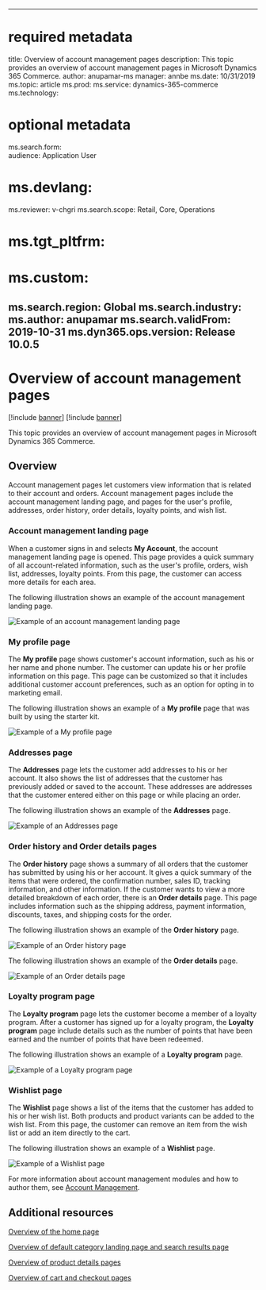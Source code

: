 
---
# required metadata

title: Overview of account management pages
description: This topic provides an overview of account management pages in Microsoft Dynamics 365 Commerce.
author: anupamar-ms
manager: annbe
ms.date: 10/31/2019
ms.topic: article
ms.prod: 
ms.service: dynamics-365-commerce
ms.technology: 

# optional metadata

ms.search.form:  
audience: Application User
# ms.devlang: 
ms.reviewer: v-chgri
ms.search.scope: Retail, Core, Operations
# ms.tgt_pltfrm: 
# ms.custom: 
ms.search.region: Global
ms.search.industry: 
ms.author: anupamar
ms.search.validFrom: 2019-10-31
ms.dyn365.ops.version: Release 10.0.5
---

# Overview of account management pages

[!include [banner](includes/preview-banner.md)]
[!include [banner](includes/banner.md)]

This topic provides an overview of account management pages in Microsoft Dynamics 365 Commerce.

## Overview

Account management pages let customers view information that is related to their account and orders. Account management pages include the account management landing page, and pages for the user's profile, addresses, order history, order details, loyalty points, and wish list.

### Account management landing page

When a customer signs in and selects **My Account**, the account management landing page is opened. This page provides a quick summary of all account-related information, such as the user's profile, orders, wish list, addresses, loyalty points. From this page, the customer can access more details for each area.

The following illustration shows an example of the account management landing page.

![Example of an account management landing page](./media/Account-Management.PNG)

### My profile page

The **My profile** page shows customer's account information, such as his or her name and phone number. The customer can update his or her profile information on this page. This page can be customized so that it includes additional customer account preferences, such as an option for opting in to marketing email.

The following illustration shows an example of a **My profile** page that was built by using the starter kit.

![Example of a My profile page](./media/Account-Management-MyProfile.PNG)

### Addresses page

The **Addresses** page lets the customer add addresses to his or her account. It also shows the list of addresses that the customer has previously added or saved to the account. These addresses are addresses that the customer entered either on this page or while placing an order.

The following illustration shows an example of the **Addresses** page.

![Example of an Addresses page](./media/Account-Management-Address.png)

### Order history and Order details pages

The **Order history** page shows a summary of all orders that the customer has submitted by using his or her account. It gives a quick summary of the items that were ordered, the confirmation number, sales ID, tracking information, and other information. If the customer wants to view a more detailed breakdown of each order, there is an **Order details** page. This page includes information such as the shipping address, payment information, discounts, taxes, and shipping costs for the order.

The following illustration shows an example of the **Order history** page.

![Example of an Order history page](./media/Account-Management-OrderHistory.PNG)

The following illustration shows an example of the **Order details** page.

![Example of an Order details page](./media/Account-Management-OrderDetails.PNG)

### Loyalty program page

The **Loyalty program** page lets the customer become a member of a loyalty program. After a customer has signed up for a loyalty program, the **Loyalty program** page include details such as the number of points that have been earned and the number of points that have been redeemed.

The following illustration shows an example of a **Loyalty program** page.

![Example of a Loyalty program page](./media/Account-Management-Loyalty.PNG)

### Wishlist page

The **Wishlist** page shows a list of the items that the customer has added to his or her wish list. Both products and product variants can be added to the wish list. From this page, the customer can remove an item from the wish list or add an item directly to the cart.

The following illustration shows an example of a **Wishlist** page.

![Example of a Wishlist page](./media/Account-Management-Wishlist.PNG)

For more information about account management modules and how to author them, see [Account Management](account-management.md).

## Additional resources

[Overview of the home page](quick-tour-home-page.md)

[Overview of default category landing page and search results page](category-search-page-overview.md)

[Overview of product details pages](quick-tour-pdp.md)

[Overview of cart and checkout pages](quick-tour-cart-checkout.md)

